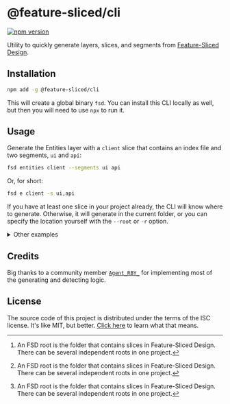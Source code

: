 # @feature-sliced/cli

[![npm version](https://img.shields.io/npm/v/@feature-sliced/cli)](https://www.npmjs.com/package/@feature-sliced/cli)

Utility to quickly generate layers, slices, and segments from [Feature-Sliced Design](https://feature-sliced.design).

## Installation

```bash
npm add -g @feature-sliced/cli
```

This will create a global binary `fsd`. You can install this CLI locally as well, but then you will need to use `npx` to run it.

## Usage

Generate the Entities layer with a `client` slice that contains an index file and two segments, `ui` and `api`:

```bash
fsd entities client --segments ui api
```

Or, for short:

```bash
fsd e client -s ui,api
```

If you have at least one slice in your project already, the CLI will know where to generate. Otherwise, it will generate in the current folder, or you can specify the location yourself with the `--root` or `-r` option.

<details><summary>Other examples</summary>

- Generate the Widgets layer with a `bottom-bar` slice that has an index file and segments `ui` and `api` in the `src/` folder:

  ```bash
  fsd w bottom-bar -s ui api -r src
  fsd widget bottom-bar -s ui,api -r src
  fsd widgets bottom-bar --segments ui,api -r src
  ```

  Produces:

  - `src/widgets/bottom-bar/index.(js|ts)` (depending on your project)
  - `src/widgets/bottom-bar/ui/`
  - `src/widgets/bottom-bar/api/`

- Generate the Features layer with a slice `employee/employee-record` inside a slice group `employee`:

  ```bash
  fsd f employee/employee-record
  fsd feat employee/employee-record
  ```

  In a detected FSD root[^1] or current folder, produces:

  - `features/employee/employee-record/index.(js|ts)` (depending on your project)

- Generate the Entities layer with a `user` slice inside the `src/lib` folder, creating it if necessary:

  ```bash
  fsd e user -r ./src/lib
  fsd entity user --root ./src/lib
  ```

  Produces:

  - `src/lib/entities/user/index.(js|ts)` (depending on your project)

- Generate the Pages layer with slices `edit-note` and `note-list`, each containing segments `ui` and `api`:

  ```bash
  fsd p edit-note note-list -s ui, api
  fsd page edit-note, note-list -s ui api
  ```

  In a detected FSD root[^1] or current folder, produces:

  - `pages/edit-note/index.(js|ts)` (depending on your project)
  - `pages/edit-note/ui/`
  - `pages/edit-note/api/`
  - `pages/note-list/index.(js|ts)`
  - `pages/note-list/ui/`
  - `pages/note-list/api/`

- Generate the Shared layer with segments `ui` and `api` and an index file for each segment:

  ```
  fsd s ui api
  fsd s -s ui api
  fsd shared ui -s api
  ```

  In a detected FSD root[^1] or current folder, produces:

  - `shared/ui/index.(js|ts)`
  - `shared/api/index.(js|ts)`

</details>

## Credits

Big thanks to a community member [`Agent_RBY_`](https://github.com/AgentRBY) for implementing most of the generating and detecting logic.

## License

The source code of this project is distributed under the terms of the ISC license. It's like MIT, but better. [Click here](https://choosealicense.com/licenses/isc/) to learn what that means.

[^1]: An FSD root is the folder that contains slices in Feature-Sliced Design. There can be several independent roots in one project.
